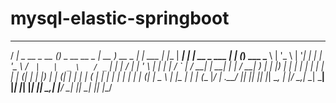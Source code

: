 # mysql-elastic-springboot

 ____                   _                     ____            _            _         _____   _                 _     _        
 / ___|   _ __    _ __  (_)  _ __     __ _    | __ )    __ _  | |_    ___  | |__     | ____| | |   __ _   ___  | |_  (_)   ___ 
 \___ \  | '_ \  | '__| | | | '_ \   / _` |   |  _ \   / _` | | __|  / __| | '_ \    |  _|   | |  / _` | / __| | __| | |  / __|
  ___) | | |_) | | |    | | | | | | | (_| |   | |_) | | (_| | | |_  | (__  | | | |   | |___  | | | (_| | \__ \ | |_  | | | (__ 
 |____/  | .__/  |_|    |_| |_| |_|  \__, |   |____/   \__,_|  \__|  \___| |_| |_|   |_____| |_|  \__,_| |___/  \__| |_|  \___|
         |_|                         |___/                                                                                     
